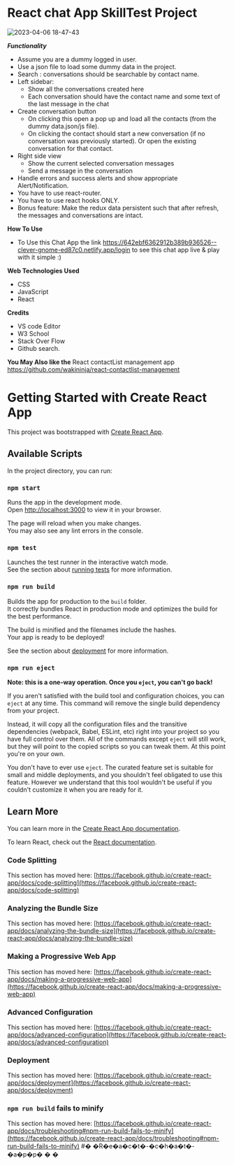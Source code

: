 # React chat App SkillTest Project
![2023-04-06 18-47-43](https://user-images.githubusercontent.com/86143301/230394810-6b5b57f2-1092-450e-b0dd-1fe5b6538e23.gif)

***Functionality***
* Assume you are a dummy logged in user.
* Use a json file to load some dummy data in the project.
* Search : conversations should be searchable by contact name.
* Left sidebar:
   * Show all the conversations created here
   * Each conversation should have the contact name and some text of the last message in the chat 
* Create conversation button
   * On clicking this open a pop up and load all the contacts (from the dummy data.json/js file).
   * On clicking the contact should start a new conversation (if no conversation was previously started). Or open the existing conversation for that contact.
* Right side view
   * Show the current selected conversation messages
   * Send a message in the conversation
* Handle errors and success alerts and show appropriate Alert/Notification.
* You have to use react-router.
* You have to use react hooks ONLY.
* Bonus feature: Make the redux data persistent such that after refresh, the messages and conversations are intact.


**How To Use**
  * To Use this Chat App the link https://642ebf6362912b389b936526--clever-gnome-ed87c0.netlify.app/login to see this chat app live & play with it simple :)
  
  
**Web Technologies Used** 
* CSS  
* JavaScript
* React
  
  
**Credits**
* VS code Editor
* W3 School
* Stack Over Flow
* Github search.

**You May Also like the**
React contactList management app https://github.com/wakininja/react-contactlist-management

# Getting Started with Create React App

This project was bootstrapped with [Create React App](https://github.com/facebook/create-react-app).

## Available Scripts

In the project directory, you can run:

### `npm start`

Runs the app in the development mode.\
Open [http://localhost:3000](http://localhost:3000) to view it in your browser.

The page will reload when you make changes.\
You may also see any lint errors in the console.

### `npm test`

Launches the test runner in the interactive watch mode.\
See the section about [running tests](https://facebook.github.io/create-react-app/docs/running-tests) for more information.

### `npm run build`

Builds the app for production to the `build` folder.\
It correctly bundles React in production mode and optimizes the build for the best performance.

The build is minified and the filenames include the hashes.\
Your app is ready to be deployed!

See the section about [deployment](https://facebook.github.io/create-react-app/docs/deployment) for more information.

### `npm run eject`

**Note: this is a one-way operation. Once you `eject`, you can't go back!**

If you aren't satisfied with the build tool and configuration choices, you can `eject` at any time. This command will remove the single build dependency from your project.

Instead, it will copy all the configuration files and the transitive dependencies (webpack, Babel, ESLint, etc) right into your project so you have full control over them. All of the commands except `eject` will still work, but they will point to the copied scripts so you can tweak them. At this point you're on your own.

You don't have to ever use `eject`. The curated feature set is suitable for small and middle deployments, and you shouldn't feel obligated to use this feature. However we understand that this tool wouldn't be useful if you couldn't customize it when you are ready for it.

## Learn More

You can learn more in the [Create React App documentation](https://facebook.github.io/create-react-app/docs/getting-started).

To learn React, check out the [React documentation](https://reactjs.org/).

### Code Splitting

This section has moved here: [https://facebook.github.io/create-react-app/docs/code-splitting](https://facebook.github.io/create-react-app/docs/code-splitting)

### Analyzing the Bundle Size

This section has moved here: [https://facebook.github.io/create-react-app/docs/analyzing-the-bundle-size](https://facebook.github.io/create-react-app/docs/analyzing-the-bundle-size)

### Making a Progressive Web App

This section has moved here: [https://facebook.github.io/create-react-app/docs/making-a-progressive-web-app](https://facebook.github.io/create-react-app/docs/making-a-progressive-web-app)

### Advanced Configuration

This section has moved here: [https://facebook.github.io/create-react-app/docs/advanced-configuration](https://facebook.github.io/create-react-app/docs/advanced-configuration)

### Deployment

This section has moved here: [https://facebook.github.io/create-react-app/docs/deployment](https://facebook.github.io/create-react-app/docs/deployment)

### `npm run build` fails to minify

This section has moved here: [https://facebook.github.io/create-react-app/docs/troubleshooting#npm-run-build-fails-to-minify](https://facebook.github.io/create-react-app/docs/troubleshooting#npm-run-build-fails-to-minify)
#� �R�e�a�c�t�-�c�h�a�t�-�a�p�p�
�
�
